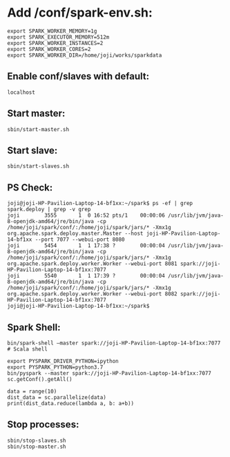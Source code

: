 # Add /conf/spark-env.sh:

    export SPARK_WORKER_MEMORY=1g
    export SPARK_EXECUTOR_MEMORY=512m
    export SPARK_WORKER_INSTANCES=2
    export SPARK_WORKER_CORES=2
    export SPARK_WORKER_DIR=/home/joji/works/sparkdata

## Enable conf/slaves with default:

`localhost`

## Start master:

`sbin/start-master.sh`

## Start slave:

`sbin/start-slaves.sh`

## PS Check:

    joji@joji-HP-Pavilion-Laptop-14-bf1xx:~/spark$ ps -ef | grep spark.deploy | grep -v grep
    joji        3555       1  0 16:52 pts/1    00:00:06 /usr/lib/jvm/java-8-openjdk-amd64/jre/bin/java -cp /home/joji/spark/conf/:/home/joji/spark/jars/* -Xmx1g org.apache.spark.deploy.master.Master --host joji-HP-Pavilion-Laptop-14-bf1xx --port 7077 --webui-port 8080
    joji        5454       1  1 17:38 ?        00:00:04 /usr/lib/jvm/java-8-openjdk-amd64/jre/bin/java -cp /home/joji/spark/conf/:/home/joji/spark/jars/* -Xmx1g org.apache.spark.deploy.worker.Worker --webui-port 8081 spark://joji-HP-Pavilion-Laptop-14-bf1xx:7077
    joji        5540       1  1 17:39 ?        00:00:04 /usr/lib/jvm/java-8-openjdk-amd64/jre/bin/java -cp /home/joji/spark/conf/:/home/joji/spark/jars/* -Xmx1g org.apache.spark.deploy.worker.Worker --webui-port 8082 spark://joji-HP-Pavilion-Laptop-14-bf1xx:7077
    joji@joji-HP-Pavilion-Laptop-14-bf1xx:~/spark$ 

## Spark Shell:

`bin/spark-shell –master spark://joji-HP-Pavilion-Laptop-14-bf1xx:7077  # Scala shell`

    export PYSPARK_DRIVER_PYTHON=ipython
    export PYSPARK_PYTHON=python3.7
    bin/pyspark --master spark://joji-HP-Pavilion-Laptop-14-bf1xx:7077
    sc.getConf().getAll()
    
    data = range(10)
    dist_data = sc.parallelize(data)
    print(dist_data.reduce(lambda a, b: a+b))
    

## Stop processes:

    sbin/stop-slaves.sh
    sbin/stop-master.sh

        